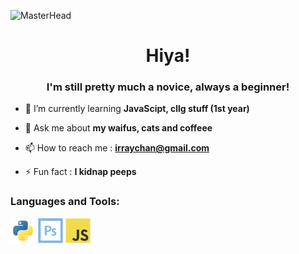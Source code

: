 ![MasterHead](https://files.catbox.moe/wq00vv.gif)
<h1 align="center">Hiya!</h1>
<h3 align="center">I'm still pretty much a novice, always a beginner!</h3> 

- 🌱 I’m currently learning **JavaScipt, cllg stuff (1st year)**

- 💬 Ask me about **my waifus, cats and coffeee**

- 📫 How to reach me : **irraychan@gmail.com**

- ⚡ Fun fact : **I kidnap peeps**


<h3 align="left">Languages and Tools:</h3>
<p align="left">
<img src="https://raw.githubusercontent.com/devicons/devicon/master/icons/python/python-original.svg" alt="python" width="40" height="40"/> </a><img src="https://raw.githubusercontent.com/devicons/devicon/master/icons/photoshop/photoshop-line.svg" alt="photoshop" width="40" height="40"/> </a><img src="https://raw.githubusercontent.com/devicons/devicon/master/icons/javascript/javascript-original.svg" alt="javascript" width="40" height="40"/> </a> </p>


<!--
**Irraydesu/Irraydesu** is a ✨ _special_ ✨ repository because its `README.md` (this file) appears on your GitHub profile.

